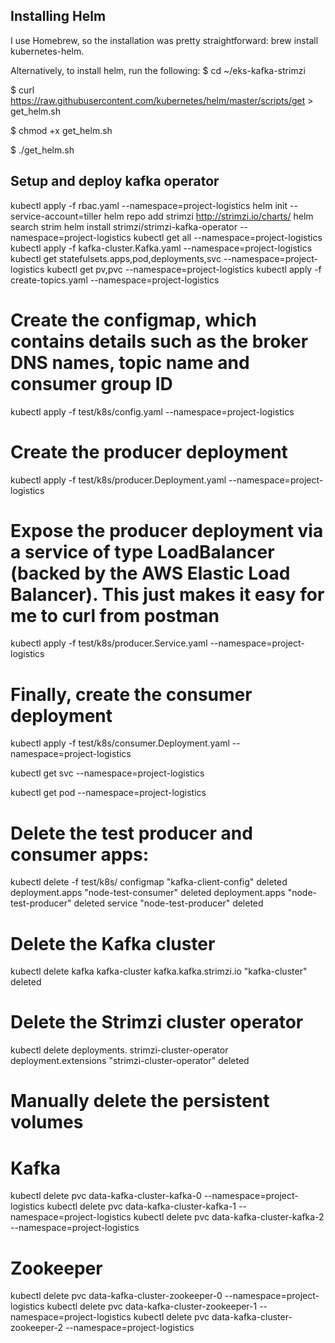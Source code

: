 ## Installing Helm

I use Homebrew, so the installation was pretty straightforward: brew install kubernetes-helm.

Alternatively, to install helm, run the following:
\$ cd ~/eks-kafka-strimzi

\$ curl https://raw.githubusercontent.com/kubernetes/helm/master/scripts/get > get_helm.sh

\$ chmod +x get_helm.sh

\$ ./get_helm.sh

## Setup and deploy kafka operator

kubectl apply -f rbac.yaml --namespace=project-logistics
helm init --service-account=tiller
helm repo add strimzi http://strimzi.io/charts/
helm search strim
helm install strimzi/strimzi-kafka-operator --namespace=project-logistics
kubectl get all --namespace=project-logistics
kubectl apply -f kafka-cluster.Kafka.yaml --namespace=project-logistics
kubectl get statefulsets.apps,pod,deployments,svc --namespace=project-logistics
kubectl get pv,pvc --namespace=project-logistics
kubectl apply -f create-topics.yaml --namespace=project-logistics

# Create the configmap, which contains details such as the broker DNS names, topic name and consumer group ID

kubectl apply -f test/k8s/config.yaml --namespace=project-logistics

# Create the producer deployment

kubectl apply -f test/k8s/producer.Deployment.yaml --namespace=project-logistics

# Expose the producer deployment via a service of type LoadBalancer (backed by the AWS Elastic Load Balancer). This just makes it easy for me to curl from postman

kubectl apply -f test/k8s/producer.Service.yaml --namespace=project-logistics

# Finally, create the consumer deployment

kubectl apply -f test/k8s/consumer.Deployment.yaml --namespace=project-logistics

kubectl get svc --namespace=project-logistics

kubectl get pod --namespace=project-logistics

# Delete the test producer and consumer apps:

kubectl delete -f test/k8s/
configmap "kafka-client-config" deleted
deployment.apps "node-test-consumer" deleted
deployment.apps "node-test-producer" deleted
service "node-test-producer" deleted

# Delete the Kafka cluster

kubectl delete kafka kafka-cluster
kafka.kafka.strimzi.io "kafka-cluster" deleted

# Delete the Strimzi cluster operator

kubectl delete deployments. strimzi-cluster-operator
deployment.extensions "strimzi-cluster-operator" deleted

# Manually delete the persistent volumes

# Kafka

kubectl delete pvc data-kafka-cluster-kafka-0 --namespace=project-logistics
kubectl delete pvc data-kafka-cluster-kafka-1 --namespace=project-logistics
kubectl delete pvc data-kafka-cluster-kafka-2 --namespace=project-logistics

# Zookeeper

kubectl delete pvc data-kafka-cluster-zookeeper-0 --namespace=project-logistics
kubectl delete pvc data-kafka-cluster-zookeeper-1 --namespace=project-logistics
kubectl delete pvc data-kafka-cluster-zookeeper-2 --namespace=project-logistics

